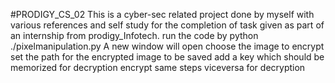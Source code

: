 #PRODIGY_CS_02
This is a cyber-sec related project done by myself with various references and self study for the completion of task given as part of an internship from prodigy_Infotech. run the code by python ./pixelmanipulation.py A new window will open choose the image to encrypt set the path for the encrypted image to be saved add a key which should be memorized for decryption encrypt same steps viceversa for decryption
